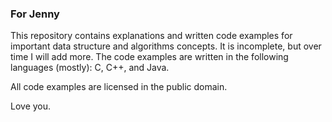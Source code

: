 ### For Jenny

This repository contains explanations and written code examples for important data structure and algorithms concepts. It is incomplete, but over time I will add more. The code examples are written in the following languages (mostly): C, C++, and Java.

All code examples are licensed in the public domain.

Love you.